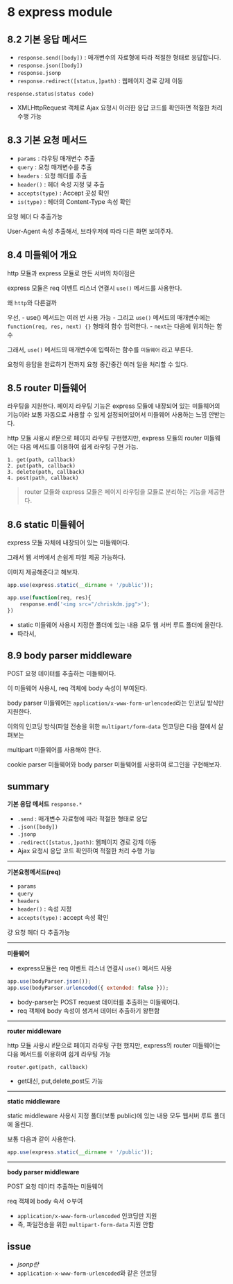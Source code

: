 # 8 express module

## 8.2 기본 응답 메서드

- `response.send([body])` : 매개변수의 자료형에 따라 적절한 형태로 응답합니다.
- `response.json([body])`
- `response.jsonp`
- `response.redirect([status,]path)` : 웹페이지 경로 강제 이동

`response.status(status code)`

- XMLHttpRequest 객체로 Ajax 요청시 이러한 응답 코드를 확인하면 적절한 처리 수행 가능

## 8.3 기본 요청 메서드

- `params` : 라우팅 매개변수 추출
- `query` : 요청 매개변수를 추출
- `headers` : 요청 헤더를 추출
- `header()` : 헤더 속성 지정 및 추출
- `accepts(type)` : Accept 곳성 확인
- `is(type)` : 헤더의 Content-Type 속성 확인

요청 헤더 다 추출가능

User-Agent 속성 추출해서, 브라우저에 따라 다른 화면 보여주자.


## 8.4 미들웨어 개요

http 모듈과 express 모듈로 만든 서버의 차이점은

express 모듈은 req 이벤트 리스너 연결시 `use()` 메서드를 사용한다.

왜 `http`와 다른걸까

우선,
	- use() 메서드는 여러 번 사용 가능
	- 그리고 `use()` 메서드의 매개변수에는 `function(req, res, next) {}` 형태의 함수 입력한다.
		- `next`는 다음에 위치하는 함수

그래서, `use()` 메서드의 매개변수에 입력하는 함수를 `미들웨어` 라고 부른다.

요청의 응답을 완료하기 전까지 요청 중간중간 여러 일을 처리할 수 있다.

## 8.5 router 미들웨어

라우팅을 지원한다. 페이지 라우팅 기능은 express 모듈에 내장되어 있는 미들웨어의 기능이라 보통 자동으로 사용할 수 있게 설정되어있어서 미들웨어 사용하는 느낌 안받는다.

http 모듈 사용시 if문으로 페이지 라우팅 구현했지만, express 모듈의 router 미들웨어는 다음 메서드를 이용하여 쉽게 라우팅 구현 가능.

	1. get(path, callback)
	2. put(path, callback)
	3. delete(path, callback)
	4. post(path, callback)

> router 모듈화
express 모듈은 페이지 라우팅을 모듈로 분리하는 기능을 제공한다.


## 8.6 static 미들웨어

express 모듈 자체에 내장되어 있는 미들웨어다.

그래서 웹 서버에서 손쉽게 파일 제공 가능하다.

이미지 제공해준다고 해보자.

```javascript
app.use(express.static(__dirname + '/public'));

app.use(function(req, res){
	response.end('<img src="/chriskdm.jpg">');
})
```

- static 미들웨어 사용시 지정한 폴더에 있는 내용 모두 웹 서버 루트 폴더에 올린다.
- 따라서,

## 8.9 body parser middleware

POST 요청 데이터를 추출하는 미들웨어다.

이 미들웨어 사용시, req 객체에 body 속성이 부여된다.

body parser 미들웨어는 `application/x-www-form-urlencoded`라는 인코딩 방식만 지원한다.

이외의 인코딩 방식(파일 전송을 위한 `multipart/form-data` 인코딩은 다음 절에서 살펴보는

multipart 미들웨어를 사용해야 한다.

cookie parser 미들웨어와 body parser 미들웨어를 사용하여 로그인을 구현해보자.



## summary

**기본 응답 메서드**
`response.*`
- `.send` : 매개변수 자료형에 따라 적절한 형태로 응답
- `.json([body])`
- `.jsonp`
- `.redirect([status,]path)`: 웹페이지 경로 강제 이동
- Ajax 요청시 응답 코드 확인하여 적절한 처리 수행 가능


---


**기본요청메서드(req)**
- `params`
- `query`
- `headers`
- `header()` : 속성 지정
- `accepts(type)` : accept 속성 확인

걍 요청 헤더 다 추출가능


---


**미들웨어**
- express모듈은 req 이벤트 리스너 연결시 `use()` 메서드 사용

```javascript
app.use(bodyParser.json());
app.use(bodyParser.urlencoded({ extended: false }));
```

- body-parser는 POST request 데이터를 추출하는 미들웨어다.
- req 객체에 body 속성이 생겨서 데이터 추출하기 왕편함

---

**router middleware**

http 모듈 사용시 if문으로 페이지 라우팅 구현 했지만, express의 router 미들웨어는 다음 메서드를 이용하여 쉽게 라우팅 가능

`router.get(path, callback)`

- get대신, put,delete,post도 가능


---


**static middleware**

static middleware 사용시 지정 폴더(보통 public)에 있는 내용 모두 웹서버 루트 폴더에 올린다.

보통 다음과 같이 사용한다.

```javascript
app.use(express.static(__dirname + '/public'));
```

---

**body parser middleware**

POST 요청 데이터 추출하는 미들웨어

req 객체에 body 속서 ㅇ부여

- `application/x-www-form-urlencoded` 인코딩만 지원
- 즉, 파일전송을 위한 `multipart-form-data` 지원 안함


## issue
- *jsonp란*
- `application-x-www-form-urlencoded`와 같은 인코딩
